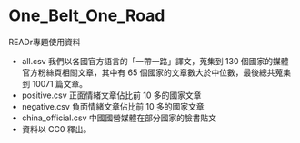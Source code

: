 # One_Belt_One_Road
READr專題使用資料
* all.csv 我們以各國官方語言的「一帶一路」譯文，蒐集到 130 個國家的媒體官方粉絲頁相關文章，其中有 65 個國家的文章數大於中位數，最後總共蒐集到 10071 篇文章。
* positive.csv 正面情緒文章佔比前 10 多的國家文章
* negative.csv 負面情緒文章佔比前 10 多的國家文章
* china_official.csv 中國國營媒體在部分國家的臉書貼文
* 資料以 CC0 釋出。
